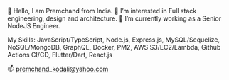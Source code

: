 👋 Hello, I am Premchand from India.
👀 I’m interested in Full stack engineering, design and architecture.
🌱 I’m currently working as a Senior NodeJS Engineer.

My Skills:
JavaScript/TypeScript,
Node.js,
Express.js,
MySQL/Sequelize,
NoSQL/MongoDB,
GraphQL,
Docker,
PM2,
AWS S3/EC2/Lambda,
Github Actions CI/CD,
Flutter/Dart,
React.js

📫 premchand_kodali@yahoo.com
